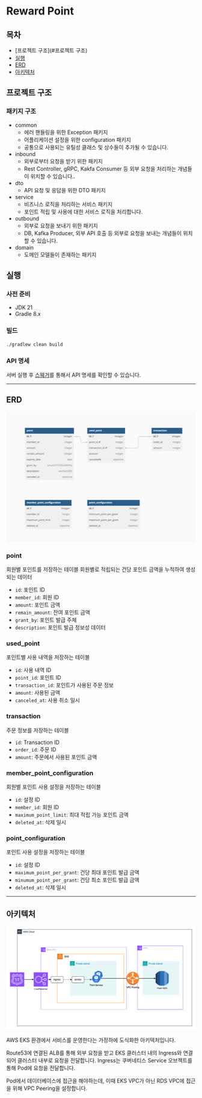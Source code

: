 # Reward Point

## 목차

- [프로젝트 구조](#프로젝트 구조)
- [실행](#실행)
- [ERD](#ERD)
- [아키텍처](#아키텍처)

## 프로젝트 구조

### 패키지 구조

- common
    - 에러 핸들링을 위한 Exception 패키지
    - 어플리케이션 설정을 위한 configuration 패키지
    - 공통으로 사용되는 유틸성 클래스 및 상수들이 추가될 수 있습니다.
- inbound
    - 외부로부터 요청을 받기 위한 패키지
    - Rest Controller, gRPC, Kakfa Consumer 등 외부 요청을 처리하는 개념들이 위치할 수 있습니다..
- dto
    - API 요청 및 응답을 위한 DTO 패키지
- service
    - 비즈니스 로직을 처리하는 서비스 패키지
    - 포인트 적립 및 사용에 대한 서비스 로직을 처리합니다.
- outbound
    - 외부로 요청을 보내기 위한 패키지
    - DB, Kafka Producer, 외부 API 호출 등 외부로 요청을 보내는 개념들이 위치할 수 있습니다.
- domain
    - 도메인 모델들이 존재하는 패키지

## 실행

### 사전 준비

- JDK 21
- Gradle 8.x

### 빌드

```shell
./gradlew clean build
```

### API 명세

서버 실행 후 [스웨거](http://localhost:8080/swagger-ui/index.html)를 통해서 API 명세를 확인할 수 있습니다.

---

## ERD

<img src="./src/main/resources/erd.png">

### point

회원별 포인트를 저장하는 테이블
회원별로 적립되는 건당 포인트 금액을 누적하여 생성되는 데이터

- `id`: 포인트 ID
- `member_id`: 회원 ID
- `amount`: 포인트 금액
- `remain_amount`: 잔여 포인트 금액
- `grant_by`: 포인트 발급 주체
- `description`: 포인트 발급 정보성 데이터

### used_point

포인트별 사용 내역을 저장하는 테이블

- `id`: 사용 내역 ID
- `point_id`: 포인트 ID
- `transaction_id`: 포인트가 사용된 주문 정보
- `amount`: 사용된 금액
- `canceled_at`: 사용 취소 일시

### transaction

주문 정보를 저장하는 테이블

- `id`: Transaction ID
- `order_id`: 주문 ID
- `amount`: 주문에서 사용된 포인트 금액

### member_point_configuration

회원별 포인트 사용 설정을 저장하는 테이블

- `id`: 설정 ID
- `member_id`: 회원 ID
- `maximum_point_limit`: 최대 적립 가능 포인트 금액
- `deleted_at`: 삭제 일시

### point_configuration

포인트 사용 설정을 저장하는 테이블

- `id`: 설정 ID
- `maximum_point_per_grant`: 건당 최대 포인트 발급 금액
- `minumum_point_per_grant`: 건당 최소 포인트 발급 금액
- `deleted_at`: 삭제 일시

---

## 아키텍처

<img src="./src/main/resources/reawrd_point_architecture.png">

AWS EKS 환경에서 서비스를 운영한다는 가정하에 도식화한 아키텍처입니다.

Route53에 연결된 ALB를 통해 외부 요청을 받고 EKS 클러스터 내의 Ingress와 연결되어 클러스터 내부로 요청을 전달합니다.
Ingress는 쿠버네티스 Service 오브젝트를 통해 Pod에 요청을 전달합니다.

Pod에서 데이터베이스에 접근을 해야하는데, 이때 EKS VPC가 아닌 RDS VPC에 접근을 위해 VPC Peering을 설정합니다.